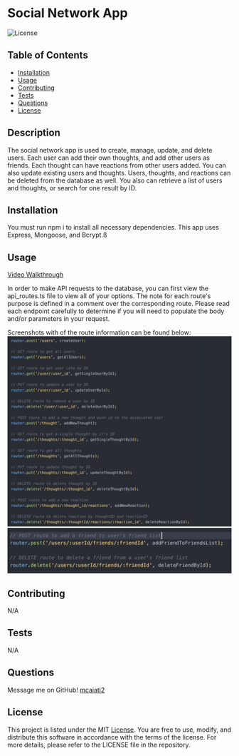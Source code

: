 # Social Network App
![License](https://img.shields.io/badge/License-MIT-blue.svg)


## Table of Contents
- [Installation](#installation)
- [Usage](#usage)
- [Contributing](#contributing)
- [Tests](#tests)
- [Questions](#questions)
- [License](#license)


## Description
The social network app is used to create, manage, update, and delete users. Each user can add their own thoughts, and add other users as friends. Each thought can have reactions from other users added. You can also update existing users and thoughts. Users, thoughts, and reactions can be deleted from the database as well. You also can retrieve a list of users and thoughts, or search for one result by ID.

## Installation
You must run npm i to install all necessary dependencies. This app uses Express, Mongoose, and Bcrypt.ß

## Usage
[Video Walkthrough](https://drive.google.com/file/d/1v7uRZuK8D_df82IwUj6hY9KQhPhFQ52n/view?usp=drive_link)

In order to make API requests to the database, you can first view the api_routes.ts file to view all of your options. The note for each route's purpose is defined in a comment over the corresponding route. Please read each endpoint carefully to determine if you will need to populate the body and/or parameters in your request.

Screenshots with of the route information can be found below:
![Routes](image.png)
![Routes 2](image-1.png)

## Contributing
N/A

## Tests
N/A

## Questions
Message me on GitHub! [mcaiati2](https://github.com/mcaiati2)

## License
This project is listed under the MIT [License](https://opensource.org/licenses/MIT). You are free to use, modify, and distribute this software in accordance with the terms of the license. For more details, please refer to the LICENSE file in the repository.
